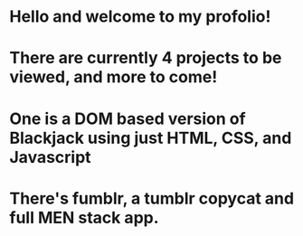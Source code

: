 # Hello and welcome to my profolio!
# There are currently 4 projects to be viewed, and more to come!
# One is a DOM based version of Blackjack using just HTML, CSS, and Javascript
# There's fumblr, a tumblr copycat and full MEN stack app.
